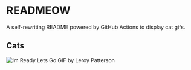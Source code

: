 # READMEOW

A self-rewriting README powered by GitHub Actions to display cat gifs.

## Cats

![Im Ready Lets Go GIF by Leroy Patterson](https://media1.giphy.com/media/CjmvTCZf2U3p09Cn0h/200.gif?cid=9acd02da3sj1ofby0yo14n8appaizpfofjkxcnmzb6u3npzl&ep=v1_gifs_search&rid=200.gif&ct=g)
